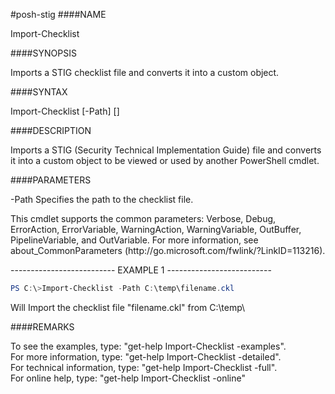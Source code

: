 #posh-stig
####NAME

Import-Checklist

####SYNOPSIS

Imports a STIG checklist file and converts it into a custom object.

####SYNTAX

Import-Checklist [-Path] <String> [<CommonParameters>]

####DESCRIPTION

Imports a STIG (Security Technical Implementation Guide) file and converts it into a
custom object to be viewed or used by another PowerShell cmdlet.

####PARAMETERS

-Path <String>
Specifies the path to the checklist file.

<CommonParameters>
This cmdlet supports the common parameters: Verbose, Debug, ErrorAction, ErrorVariable, WarningAction, WarningVariable, OutBuffer, PipelineVariable, and OutVariable. For more information, see about_CommonParameters (http://go.microsoft.com/fwlink/?LinkID=113216).

-------------------------- EXAMPLE 1 --------------------------

``` powershell
PS C:\>Import-Checklist -Path C:\temp\filename.ckl
```
Will Import the checklist file "filename.ckl" from C:\temp\

####REMARKS

To see the examples, type: "get-help Import-Checklist -examples".  
For more information, type: "get-help Import-Checklist -detailed".  
For technical information, type: "get-help Import-Checklist -full".  
For online help, type: "get-help Import-Checklist -online"  
